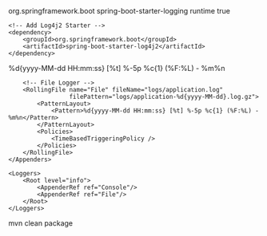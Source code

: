 <dependencies>
    <!-- Exclude Default Logging (Logback) -->
    <dependency>
        <groupId>org.springframework.boot</groupId>
        <artifactId>spring-boot-starter-logging</artifactId>
        <scope>runtime</scope>
        <optional>true</optional>
    </dependency>

    <!-- Add Log4j2 Starter -->
    <dependency>
        <groupId>org.springframework.boot</groupId>
        <artifactId>spring-boot-starter-log4j2</artifactId>
    </dependency>
</dependencies>

<?xml version="1.0" encoding="UTF-8"?>
<Configuration status="WARN">
    <Appenders>
        <!-- Console Logger -->
        <Console name="Console" target="SYSTEM_OUT">
            <PatternLayout>
                <Pattern>%d{yyyy-MM-dd HH:mm:ss} [%t] %-5p %c{1} (%F:%L) - %m%n</Pattern>
            </PatternLayout>
        </Console>

        <!-- File Logger -->
        <RollingFile name="File" fileName="logs/application.log"
                     filePattern="logs/application-%d{yyyy-MM-dd}.log.gz">
            <PatternLayout>
                <Pattern>%d{yyyy-MM-dd HH:mm:ss} [%t] %-5p %c{1} (%F:%L) - %m%n</Pattern>
            </PatternLayout>
            <Policies>
                <TimeBasedTriggeringPolicy />
            </Policies>
        </RollingFile>
    </Appenders>

    <Loggers>
        <Root level="info">
            <AppenderRef ref="Console"/>
            <AppenderRef ref="File"/>
        </Root>
    </Loggers>
</Configuration>

mvn clean package